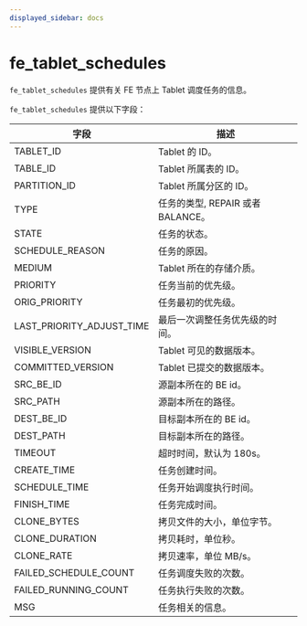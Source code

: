 ```yaml
---
displayed_sidebar: docs
---
```


# fe_tablet_schedules

`fe_tablet_schedules` 提供有关 FE 节点上 Tablet 调度任务的信息。

`fe_tablet_schedules` 提供以下字段：

| **字段**                  | **描述**                               |
| ------------------------- | ---------------------------------------|
| TABLET_ID                 | Tablet 的 ID。                         |
| TABLE_ID                  | Tablet 所属表的 ID。                   |
| PARTITION_ID              | Tablet 所属分区的 ID。                 |
| TYPE                      | 任务的类型, REPAIR 或者 BALANCE。      |
| STATE                     | 任务的状态。                           |
| SCHEDULE_REASON           | 任务的原因。                           |
| MEDIUM                    | Tablet 所在的存储介质。                |
| PRIORITY                  | 任务当前的优先级。                     |
| ORIG_PRIORITY             | 任务最初的优先级。                     |
| LAST_PRIORITY_ADJUST_TIME | 最后一次调整任务优先级的时间。         |
| VISIBLE_VERSION           | Tablet 可见的数据版本。                |
| COMMITTED_VERSION         | Tablet 已提交的数据版本。              |
| SRC_BE_ID                 | 源副本所在的 BE id。                   |
| SRC_PATH                  | 源副本所在的路径。                     |
| DEST_BE_ID                | 目标副本所在的 BE id。                 |
| DEST_PATH                 | 目标副本所在的路径。                   |
| TIMEOUT                   | 超时时间，默认为 180s。                |
| CREATE_TIME               | 任务创建时间。                         |
| SCHEDULE_TIME             | 任务开始调度执行时间。                 |
| FINISH_TIME               | 任务完成时间。                         |
| CLONE_BYTES               | 拷贝文件的大小，单位字节。             |
| CLONE_DURATION            | 拷贝耗时，单位秒。                     |
| CLONE_RATE                | 拷贝速率，单位 MB/s。                  |
| FAILED_SCHEDULE_COUNT     | 任务调度失败的次数。                   |
| FAILED_RUNNING_COUNT      | 任务执行失败的次数。                   |
| MSG                       | 任务相关的信息。                       |
